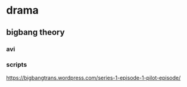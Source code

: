 # drama
## bigbang theory

### avi

### scripts
https://bigbangtrans.wordpress.com/series-1-episode-1-pilot-episode/  
